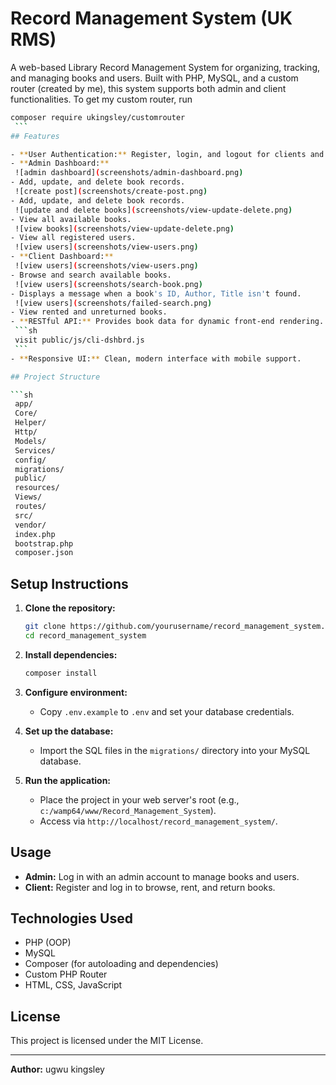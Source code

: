 # Record Management System (UK RMS)

A web-based Library Record Management System for organizing, tracking, and managing books and users. Built with PHP, MySQL, and a custom router (created by me), this system supports both admin and client functionalities.
To get my custom router, run
   ```sh
   composer require ukingsley/customrouter
    ```
## Features

- **User Authentication:** Register, login, and logout for clients and admins.
- **Admin Dashboard:**
    ![admin dashboard](screenshots/admin-dashboard.png)
  - Add, update, and delete book records.
    ![create post](screenshots/create-post.png)
  - Add, update, and delete book records.
    ![update and delete books](screenshots/view-update-delete.png)
  - View all available books.
    ![view books](screenshots/view-update-delete.png)
  - View all registered users.
    ![view users](screenshots/view-users.png)
- **Client Dashboard:**
    ![view users](screenshots/view-users.png)
  - Browse and search available books.
    ![view users](screenshots/search-book.png)
  - Displays a message when a book's ID, Author, Title isn't found.
    ![view users](screenshots/failed-search.png)
  - View rented and unreturned books.
- **RESTful API:** Provides book data for dynamic front-end rendering.
    ```sh
    visit public/js/cli-dshbrd.js
    ```
- **Responsive UI:** Clean, modern interface with mobile support.

## Project Structure

```sh
    app/
    Core/
    Helper/
    Http/
    Models/
    Services/
    config/
    migrations/
    public/
    resources/
    Views/
    routes/
    src/
    vendor/
    index.php
    bootstrap.php
    composer.json
```

## Setup Instructions

1. **Clone the repository:**
   ```sh
   git clone https://github.com/yourusername/record_management_system.git
   cd record_management_system
   ```

2. **Install dependencies:**
   ```sh
   composer install
   ```

3. **Configure environment:**
   - Copy `.env.example` to `.env` and set your database credentials.

4. **Set up the database:**
   - Import the SQL files in the `migrations/` directory into your MySQL database.

5. **Run the application:**
   - Place the project in your web server's root (e.g., `c:/wamp64/www/Record_Management_System`).
   - Access via `http://localhost/record_management_system/`.

## Usage

- **Admin:** Log in with an admin account to manage books and users.
- **Client:** Register and log in to browse, rent, and return books.

## Technologies Used

- PHP (OOP)
- MySQL
- Composer (for autoloading and dependencies)
- Custom PHP Router
- HTML, CSS, JavaScript

## License

This project is licensed under the MIT License.

---

**Author:** ugwu kingsley
